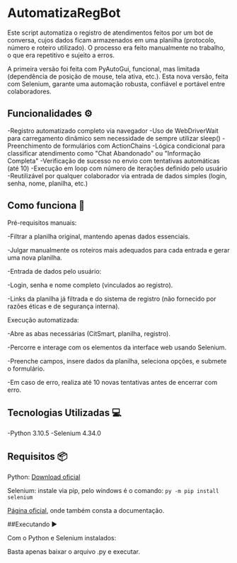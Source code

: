 # AutomatizaRegBot
Este script automatiza o registro de atendimentos feitos por um bot de conversa, cujos dados ficam armazenados em uma planilha (protocolo, número e roteiro utilizado). O processo era feito manualmente no trabalho, o que era repetitivo e sujeito a erros.

A primeira versão foi feita com PyAutoGui, funcional, mas limitada (dependência de posição de mouse, tela ativa, etc.). Esta nova versão, feita com Selenium, garante uma automação robusta, confiável e portável entre colaboradores.

## Funcionalidades ⚙️ 

-Registro automatizado completo via navegador
-Uso de WebDriverWait para carregamento dinâmico sem necessidade de sempre utilizar sleep()
-Preenchimento de formulários com ActionChains
-Lógica condicional para classificar atendimento como "Chat Abandonado" ou "Informação Completa"
-Verificação de sucesso no envio com tentativas automáticas (até 10)
-Execução em loop com número de iterações definido pelo usuário
-Reutilizável por qualquer colaborador via entrada de dados simples (login, senha, nome, planilha, etc.)

## Como funciona 📝

Pré-requisitos manuais:

-Filtrar a planilha original, mantendo apenas dados essenciais.

-Julgar manualmente os roteiros mais adequados para cada entrada e gerar uma nova planilha.

-Entrada de dados pelo usuário:

-Login, senha e nome completo (vinculados ao registro).

-Links da planilha já filtrada e do sistema de registro (não fornecido por razões éticas e de segurança interna).

Execução automatizada:

-Abre as abas necessárias (CitSmart, planilha, registro).

-Percorre e interage com os elementos da interface web usando Selenium.

-Preenche campos, insere dados da planilha, seleciona opções, e submete o formulário.

-Em caso de erro, realiza até 10 novas tentativas antes de encerrar com erro.

## Tecnologias Utilizadas 💻
-Python 3.10.5
-Selenium 4.34.0

## Requisitos 📦

Python: [Download oficial](https://www.python.org/downloads/)

Selenium: instale via pip, pelo windows é o comando: `py -m pip install selenium`

[Página oficial](https://selenium-python.readthedocs.io/installation.html), onde também consta a documentação.

##Executando ▶️

Com o Python e Selenium instalados:

Basta apenas baixar o arquivo .py e executar.

